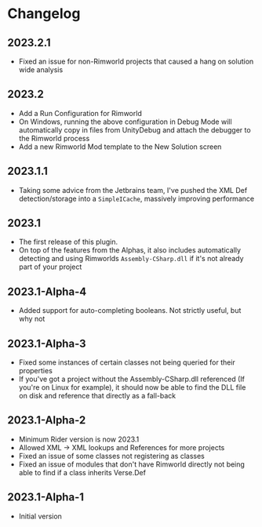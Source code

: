 # Changelog

## 2023.2.1
 * Fixed an issue for non-Rimworld projects that caused a hang on solution wide analysis

## 2023.2
 * Add a Run Configuration for Rimworld
 * On Windows, running the above configuration in Debug Mode will automatically copy in files from UnityDebug and attach the debugger to the Rimworld process
 * Add a new Rimworld Mod template to the New Solution screen

## 2023.1.1
* Taking some advice from the Jetbrains team, I've pushed the XML Def detection/storage into a `SimpleICache`, massively improving performance

## 2023.1
* The first release of this plugin.
* On top of the features from the Alphas, it also includes automatically detecting and using Rimworlds `Assembly-CSharp.dll` if it's not already part of your project

## 2023.1-Alpha-4
* Added support for auto-completing booleans. Not strictly useful, but why not

## 2023.1-Alpha-3
* Fixed some instances of certain classes not being queried for their properties
* If you've got a project without the Assembly-CSharp.dll referenced (If you're on Linux for example), it should now be
  able to find the DLL file on disk and reference that directly as a fall-back

## 2023.1-Alpha-2
* Minimum Rider version is now 2023.1
* Allowed XML -> XML lookups and References for more projects
* Fixed an issue of some classes not registering as classes
* Fixed an issue of modules that don't have Rimworld directly not being able to find if a class inherits Verse.Def

## 2023.1-Alpha-1
* Initial version
